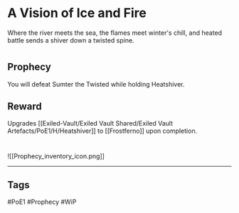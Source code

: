 # A Vision of Ice and Fire
Where the river meets the sea, the flames meet winter's chill, and heated battle sends a shiver down a twisted spine.
#
## Prophecy
You will defeat Sumter the Twisted while holding Heatshiver.
## Reward
Upgrades [[Exiled-Vault/Exiled Vault Shared/Exiled Vault Artefacts/PoE1/H/Heatshiver]] to [[Frostferno]] upon completion. 

#
![[Prophecy_inventory_icon.png]]

---
## Tags
#PoE1 
#Prophecy
#WiP 